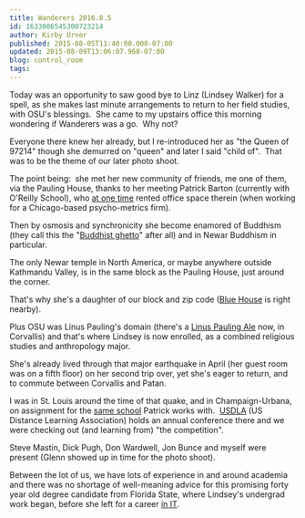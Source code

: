 ```yaml
---
title: Wanderers 2016.8.5
id: 1633006545300723214
author: Kirby Urner
published: 2015-08-05T11:40:00.000-07:00
updated: 2015-08-09T13:06:07.968-07:00
blog: control_room
tags: 
---
```


[](https://www.flickr.com/photos/kirbyurner/20134480940/in/dateposted-public/)

Today was an opportunity to saw good bye to Linz (Lindsey Walker) for a spell, as she makes last minute arrangements to return to her field studies, with OSU's blessings.  She came to my upstairs office this morning wondering if Wanderers was a go.  Why not?

Everyone there knew her already, but I re-introduced her as "the Queen of 97214" though she demurred on "queen" and later I said "child of".  That was to be the theme of our later photo shoot.

The point being:  she met her new community of friends, me one of them, via the Pauling House, thanks to her meeting Patrick Barton (currently with O'Reilly School), who [at one time](http://worldgame.blogspot.com/2005/10/market-research.html) rented office space therein (when working for a Chicago-based psycho-metrics firm).

Then by osmosis and synchronicity she become enamored of Buddhism (they call this the "[Buddhist ghetto](http://worldgame.blogspot.com/2014/02/winter-wonderland-weather.html)" after all) and in Newar Buddhism in particular.

The only Newar temple in North America, or maybe anywhere outside Kathmandu Valley, is in the same block as the Pauling House, just around the corner.

That's why she's a daughter of our block and zip code ([Blue House](http://mybizmo.blogspot.com/2013/02/surgery-on-blue-house.html) is right nearby). 

Plus OSU was Linus Pauling's domain (there's a [Linus Pauling Ale](https://untappd.com/b/sky-high-brewing-linus-pauling-ale/385246) now, in Corvallis) and that's where Lindsey is now enrolled, as a combined religious studies and anthropology major.

She's already lived through that major earthquake in April (her guest room was on a fifth floor) on her second trip over, yet she's eager to return, and to commute between Corvallis and Patan.

I was in St. Louis around the time of that quake, and in Champaign-Urbana, on assignment for the [same school](https://flic.kr/p/wXa2jC) Patrick works with.  [USDLA](http://controlroom.blogspot.com/2015/04/usdla-keynote.html) (US Distance Learning Association) holds an annual conference there and we were checking out (and learning from) "the competition".

Steve Mastin, Dick Pugh, Don Wardwell, Jon Bunce and myself were present (Glenn showed up in time for the photo shoot).

Between the lot of us, we have lots of experience in and around academia and there was no shortage of well-meaning advice for this promising forty year old degree candidate from Florida State, where Lindsey's undergrad work began, before she left for a career [in IT](http://worldgame.blogspot.com/2010/02/crisis-line.html).

[](https://www.flickr.com/photos/kirbyurner/20296118686/in/dateposted-public/)